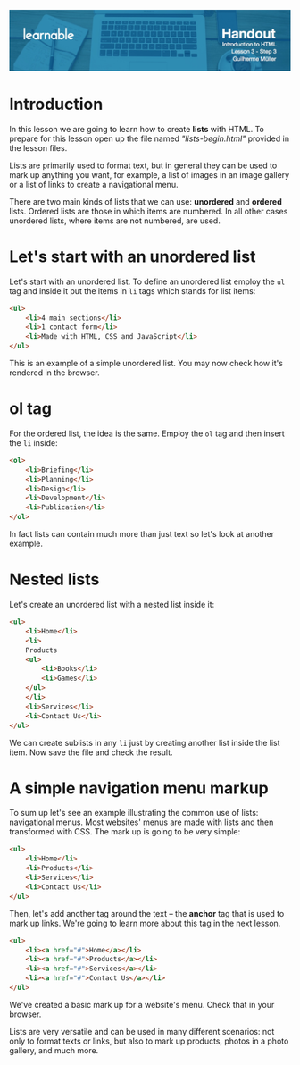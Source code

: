 ![](headers/head3.3.jpg)
# Introduction

In this lesson we are going to learn how to create **lists** with HTML. To prepare for this lesson open up the file named *"lists-begin.html"* provided in the lesson files.

Lists are primarily used to format text, but in general they can be used to mark up anything you want, for example, a list of images in an image gallery or a list of links to create a navigational menu. 

There are two main kinds of lists that we can use: **unordered** and **ordered** lists. Ordered lists are those in which items are numbered. In all other cases unordered lists, where items are not numbered, are used.

# Let's start with an unordered list

Let's start with an unordered list. To define an unordered list employ the `ul` tag and inside it put the items in `li` tags which stands for list items:

```html
<ul>
	<li>4 main sections</li>
	<li>1 contact form</li>
	<li>Made with HTML, CSS and JavaScript</li>
</ul>
```

This is an example of a simple unordered list. You may now check how it's rendered in the browser.

# ol tag

For the ordered list, the idea is the same. Employ the `ol` tag and then insert the `li` inside:

```html
<ol>
	<li>Briefing</li>
	<li>Planning</li>
	<li>Design</li>
	<li>Development</li>
	<li>Publication</li>
</ol>
```

In fact lists can contain much more than just text so let's look at another example.

# Nested lists

Let's create an unordered list with a nested list inside it:

```html
<ul>
	<li>Home</li>
	<li>
	Products
	<ul>
		<li>Books</li>
		<li>Games</li>
	</ul>
	</li>
	<li>Services</li>
	<li>Contact Us</li>
</ul>
```

We can create sublists in any `li` just by creating another list inside the list item. Now save the file and check the result.

# A simple navigation menu markup

To sum up let's see an example illustrating the common use of lists: navigational menus. Most websites' menus are made with lists and then transformed with CSS. The mark up is going to be very simple:

```html
<ul>
	<li>Home</li>
	<li>Products</li>
	<li>Services</li>
	<li>Contact Us</li>
</ul>
```

Then, let's add another tag around the text – the **anchor** tag that is used to mark up links. We're going to learn more about this tag in the next lesson.

```html
<ul>
	<li><a href="#">Home</a></li>
	<li><a href="#">Products</a></li>
	<li><a href="#">Services</a></li>
	<li><a href="#">Contact Us</a></li>
</ul>
```

We've created a basic mark up for a website's menu. Check that in your browser.

Lists are very versatile and can be used in many different scenarios: not only to format texts or links, but also to mark up products, photos in a photo gallery, and much more.
